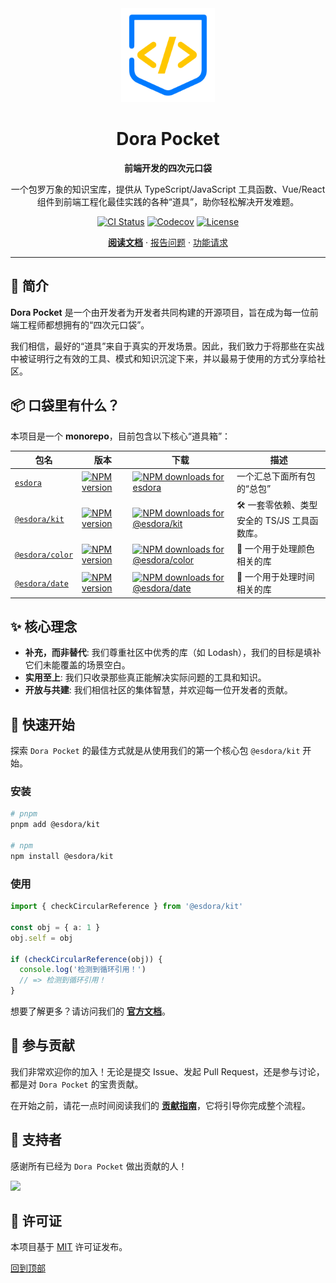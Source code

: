 <div align="center">
  <a name="readme-top"></a>

  <img src="./docs/public/logo-light.svg" alt="Dora Pocket Logo" width="150">

  <h1>Dora Pocket</h1>

  <p><strong>前端开发的四次元口袋</strong></p>

  <p>
    一个包罗万象的知识宝库，提供从 TypeScript/JavaScript 工具函数、Vue/React 组件到前端工程化最佳实践的各种“道具”，助你轻松解决开发难题。
  </p>

  <p>
    <a href="https://github.com/esdora-js/esdora/actions/workflows/ci.yml"><img src="https://github.com/esdora-js/esdora/actions/workflows/ci.yml/badge.svg" alt="CI Status"></a>
    <a href="https://codecov.io/gh/esdora-js/esdora/branch/main"><img src="https://img.shields.io/codecov/c/github/esdora-js/esdora/main.svg?style=flat-square" alt="Codecov"></a>
    <a href="./LICENSE"><img src="https://img.shields.io/npm/l/@esdora/kit.svg?style=flat-square" alt="License"></a>
  </p>

  <p>
    <a href="https://esdora.js.org"><strong>阅读文档</strong></a>
    ·
    <a href="https://github.com/esdora-js/esdora/issues/new/choose">报告问题</a>
    ·
    <a href="https://github.com/esdora-js/esdora/issues/new/choose">功能请求</a>
  </p>
</div>

---

## 📖 简介

**Dora Pocket** 是一个由开发者为开发者共同构建的开源项目，旨在成为每一位前端工程师都想拥有的“四次元口袋”。

我们相信，最好的“道具”来自于真实的开发场景。因此，我们致力于将那些在实战中被证明行之有效的工具、模式和知识沉淀下来，并以最易于使用的方式分享给社区。

## 📦 口袋里有什么？

本项目是一个 **monorepo**，目前包含以下核心“道具箱”：

| 包名                                | 版本                                                                                                                        | 下载                                                                                                                                             | 描述                                         |
| ----------------------------------- | --------------------------------------------------------------------------------------------------------------------------- | ------------------------------------------------------------------------------------------------------------------------------------------------ | -------------------------------------------- |
| [`esdora`](./packages/esdora)       | [![NPM version](https://img.shields.io/npm/v/esdora.svg?style=flat-square)](https://npmjs.org/package/esdora)               | [![NPM downloads for esdora](https://img.shields.io/npm/dm/esdora.svg?style=flat-square)](https://npmjs.org/package/esdora)                      | 一个汇总下面所有包的“总包”                   |
| [`@esdora/kit`](./packages/kit)     | [![NPM version](https://img.shields.io/npm/v/@esdora/kit.svg?style=flat-square)](https://npmjs.org/package/@esdora/kit)     | [![NPM downloads for @esdora/kit](https://img.shields.io/npm/dm/@esdora/kit.svg?style=flat-square)](https://npmjs.org/package/@esdora/kit)       | 🛠️ 一套零依赖、类型安全的 TS/JS 工具函数库。 |
| [`@esdora/color`](./packages/color) | [![NPM version](https://img.shields.io/npm/v/@esdora/color.svg?style=flat-square)](https://npmjs.org/package/@esdora/color) | [![NPM downloads for @esdora/color](https://img.shields.io/npm/dm/@esdora/color.svg?style=flat-square)](https://npmjs.org/package/@esdora/color) | 🎨 一个用于处理颜色相关的库                  |
| [`@esdora/date`](./packages/date)   | [![NPM version](https://img.shields.io/npm/v/@esdora/date.svg?style=flat-square)](https://npmjs.org/package/@esdora/date)   | [![NPM downloads for @esdora/date](https://img.shields.io/npm/dm/@esdora/date.svg?style=flat-square)](https://npmjs.org/package/@esdora/date)    | 📅 一个用于处理时间相关的库                  |

## ✨ 核心理念

- **补充，而非替代**: 我们尊重社区中优秀的库（如 Lodash），我们的目标是填补它们未能覆盖的场景空白。
- **实用至上**: 我们只收录那些真正能解决实际问题的工具和知识。
- **开放与共建**: 我们相信社区的集体智慧，并欢迎每一位开发者的贡献。

## 🚀 快速开始

探索 `Dora Pocket` 的最佳方式就是从使用我们的第一个核心包 `@esdora/kit` 开始。

### 安装

```bash
# pnpm
pnpm add @esdora/kit

# npm
npm install @esdora/kit
```

### 使用

```typescript
import { checkCircularReference } from '@esdora/kit'

const obj = { a: 1 }
obj.self = obj

if (checkCircularReference(obj)) {
  console.log('检测到循环引用！')
  // => 检测到循环引用！
}
```

想要了解更多？请访问我们的 **[官方文档](https://esdora.js.org)**。

## 🤝 参与贡献

我们非常欢迎你的加入！无论是提交 Issue、发起 Pull Request，还是参与讨论，都是对 `Dora Pocket` 的宝贵贡献。

在开始之前，请花一点时间阅读我们的 **[贡献指南](https://esdora.js.org/contributing/)**，它将引导你完成整个流程。

## 💖 支持者

感谢所有已经为 `Dora Pocket` 做出贡献的人！

<a href="https://github.com/esdora-js/esdora/graphs/contributors">
  <img src="https://contrib.rocks/image?repo=esdora-js/esdora" />
</a>

## 📜 许可证

本项目基于 [MIT](./LICENSE) 许可证发布。

[回到顶部](#readme-top)
